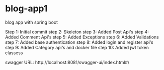 # blog-app1
blog app with spring boot

Step 1: Initial commit
step 2: Skeleton
step 3: Added Post Api's
step 4: Added Comment Api's
step 5: Added Exceptions
step 6: Added Validations
step 7: Added base authentication
step 8: Added login and register api's
step 9: Added Category api's and docker file
step 10: Added jwt token classess


swagger URL:
http://localhost:8081/swagger-ui/index.html#/